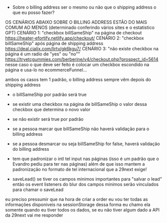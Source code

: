 - Sobre o billing address ser o mesmo ou não que o shipping address o que eu posso fazer?

OS CENÁRIOS ABAIXO SOBRE O BILLING ADDRESS ESTÃO DO MAIS COMUM AO MENOS (determinado conferindo vários sites e o estatistico GPT)
CENÁRIO 1: "checkbox billSameShip" na página de checkout https://heater-efortify.netlify.app/checkout/
CENÁRIO 2: "checkbox billSameShip" após página de shipping address https://deal.cialix.com/lirtv/gk6kgu7/
CENÁRIO 3: "não existe checkbox na página é um radio de "yes" ou "no"" https://tryetcgummies.com/berberine/v4/checkout.php?prospect_id=5614 nesse caso o que deve ser feito é colocar um checkbox escondido na página e usa-lo no ecommerceFunnel...

ambos os casos tem 1 padrão, o billing address sempre vêm depois do shipping address

- o billSameShip por padrão será true
- se existir uma checkbox na página de billSameShip o valor dessa checkbox que determina o novo valor
- se não existir será true por padrão
- se a pessoa marcar que billSameShip não haverá validação para o billing address
- se a pessoa desmarcar ou seja billSameShip for false, haverá validação do billing address


- tem que padronizar o intl tel input nas páginas (isso é um padrão que o Evandro pediu para ter nas páginas) além de que isso mantem a padronização no formato de tel internacional que a 29next exige!

- saveLead()
 se tiver os campos minimos importantes para "salvar o lead" então os event listeners do blur dos campos minimos serão vinculados para chamar o saveLead

eu preciso pressumir que na hora de criar a order eu vou ter todas as informações disponiveis na sessionStorage dessa forma eu chamo ela somente quando eu tiver todos os dados, se eu não tiver algum dado a API da 29next vai me responder